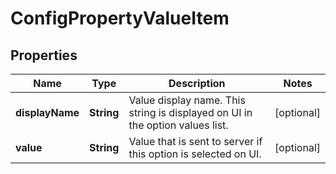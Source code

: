 
# ConfigPropertyValueItem

## Properties
Name | Type | Description | Notes
------------ | ------------- | ------------- | -------------
**displayName** | **String** | Value display name. This string is displayed on UI in the option values list. |  [optional]
**value** | **String** | Value that is sent to server if this option is selected on UI. |  [optional]



